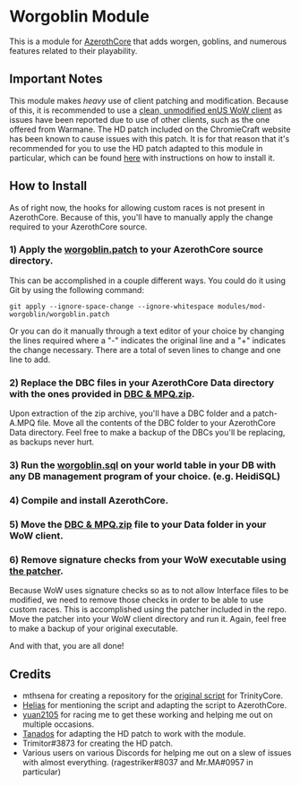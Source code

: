 # Worgoblin Module

This is a module for [AzerothCore](http://www.azerothcore.org) that adds worgen, goblins, and numerous features related to their playability.

## Important Notes

This module makes *heavy* use of client patching and modification. Because of this, it is recommended to use a [clean, unmodified enUS WoW client](https://www.chromiecraft.com/downloads) as issues have been reported due to use of other clients, such as the one offered from Warmane. The HD patch included on the ChromieCraft website has been known to cause issues with this patch. It is for that reason that it's recommended for you to use the HD patch adapted to this module in particular, which can be found [here](https://github.com/benjymansy123/mod-worgoblin/releases/tag/hd-patch) with instructions on how to install it.

## How to Install

As of right now, the hooks for allowing custom races is not present in AzerothCore. Because of this, you'll have to manually apply the change required to your AzerothCore source.

### 1) Apply the [worgoblin.patch](https://github.com/benjymansy123/mod-worgoblin/blob/master/worgoblin.patch) to your AzerothCore source directory.

This can be accomplished in a couple different ways. You could do it using Git by using the following command:

`git apply --ignore-space-change --ignore-whitespace modules/mod-worgoblin/worgoblin.patch`

Or you can do it manually through a text editor of your choice by changing the lines required where a "-" indicates the original line and a "+" indicates the change necessary. There are a total of seven lines to change and one line to add.

### 2) Replace the DBC files in your AzerothCore Data directory with the ones provided in [DBC & MPQ.zip](https://github.com/benjymansy123/mod-worgoblin/blob/master/DBC%20%26%20MPQ.zip).

Upon extraction of the zip archive, you'll have a DBC folder and a patch-A.MPQ file. Move all the contents of the DBC folder to your AzerothCore Data directory. Feel free to make a backup of the DBCs you'll be replacing, as backups never hurt.

### 3) Run the [worgoblin.sql](https://github.com/benjymansy123/mod-worgoblin/blob/master/sql/world/worgoblin.sql) on your world table in your DB with any DB management program of your choice. (e.g. HeidiSQL)

### 4) Compile and install AzerothCore.

### 5) Move the [DBC & MPQ.zip](https://github.com/benjymansy123/mod-worgoblin/blob/master/DBC%20%26%20MPQ.zip) file to your Data folder in your WoW client.

### 6) Remove signature checks from your WoW executable using [the patcher](https://github.com/benjymansy123/mod-worgoblin/blob/master/wow_unsig(12340).exe).

Because WoW uses signature checks so as to not allow Interface files to be modified, we need to remove those checks in order to be able to use custom races. This is accomplished using the patcher included in the repo. Move the patcher into your WoW client directory and run it. Again, feel free to make a backup of your original executable.

And with that, you are all done!

## Credits

* mthsena for creating a repository for the [original script](https://github.com/mthsena/trinitycore_scripts/tree/master/scripts/CustomRaces) for TrinityCore.
* [Helias](https://github.com/Helias) for mentioning the script and adapting the script to AzerothCore.
* [yuan2105](https://github.com/yuanf225) for racing me to get these working and helping me out on multiple occasions.
* [Tanados](https://github.com/helldragonpz) for adapting the HD patch to work with the module.
* Trimitor#3873 for creating the HD patch.
* Various users on various Discords for helping me out on a slew of issues with almost everything. (ragestriker#8037 and Mr.MA#0957 in particular)
